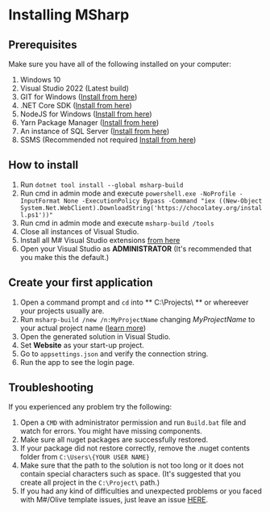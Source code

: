 # Installing MSharp

## Prerequisites

Make sure you have all of the following installed on your computer:

1. Windows 10
2. Visual Studio 2022 (Latest build)
3. GIT for Windows ([Install from here](http://gitforwindows.org/))
3. .NET Core SDK ([Install from here](https://dotnet.microsoft.com/download/dotnet-core/3.1))
4. NodeJS for Windows ([Install from here](https://nodejs.org/en/download/))
5. Yarn Package Manager ([Install from here](https://yarnpkg.com/latest.msi))
6. An instance of SQL Server ([Install from here](https://www.microsoft.com/en-us/sql-server/sql-server-downloads))
7. SSMS (Recommended not required [Install from here](https://docs.microsoft.com/en-us/sql/ssms/download-sql-server-management-studio-ssms?view=sql-server-2017))

## How to install

1. Run `dotnet tool install --global msharp-build`
2. Run cmd in admin mode and execute `powershell.exe -NoProfile -InputFormat None -ExecutionPolicy Bypass -Command "iex ((New-Object System.Net.WebClient).DownloadString('https://chocolatey.org/install.ps1'))"`
3. Run cmd in admin mode and execute `msharp-build /tools`
4. Close all instances of Visual Studio.
5. Install all M# Visual Studio extensions [from here](https://marketplace.visualstudio.com/search?term=msharp&target=VS&category=All%20categories&vsVersion=&sortBy=Relevance)
6. Open your Visual Studio as **ADMINISTRATOR** (It's recommended that you make this the default.)

## Create your first application

1. Open a command prompt and `cd` into ** C:\Projects\ ** or whereever your projects usually are.
2. Run `msharp-build /new /n:MyProjectName` changing *MyProjectName* to your actual project name ([learn more](https://github.com/Geeksltd/msharp-build))
3. Open the generated solution in Visual Studio.
5. Set **Website** as your start-up project.
6. Go to `appsettings.json` and verify the connection string.
7. Run the app to see the login page.

## Troubleshooting

If you experienced any problem try the following:

1. Open a `CMD` with administrator permission and run `Build.bat` file and watch for errors. You might have missing components.
2. Make sure all nuget packages are successfully restored.
3. If your package did not restore correctly, remove the .nuget contents folder from `C:\Users\{YOUR USER NAME}`
4. Make sure that the path to the solution is not too long or it does not contain special characters such as space. (It's suggested that you create all project in the `C:\Project\` path.)
5. If you had any kind of difficulties and unexpected problems or you faced with M#/Olive template issues, just leave an issue [HERE](https://github.com/Geeksltd/Olive.MvcTemplate/issues).
